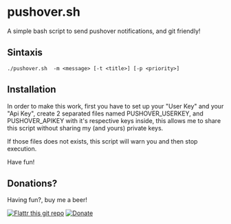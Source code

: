 pushover.sh
============

A simple bash script to send pushover notifications, and git friendly!

Sintaxis
--------

	./pushover.sh  -m <message> [-t <title>] [-p <priority>]

Installation
------------

In order to make this work, first you have to set up your "User Key" and your "Api Key", create 2 separated files named
PUSHOVER_USERKEY, and PUSHOVER_APIKEY with it's respective keys inside, this allows me to share this script without
sharing my (and yours) private keys.

If those files does not exists, this script will warn you and then stop execution.

Have fun!

Donations?
--------

Having fun?, buy me a beer!

[![Flattr this git repo](http://api.flattr.com/button/flattr-badge-large.png)](https://flattr.com/submit/auto?user_id=joecabezas&url=https://github.com/joecabezas/LOLAutoCallPick&title=LOLAutoCallPick&language=&tags=github&category=software) [![Donate](https://www.paypalobjects.com/en_GB/i/btn/btn_donate_SM.gif)](https://www.paypal.com/cgi-bin/webscr?cmd=_s-xclick&hosted_button_id=NPEG3C3DV2YCL)
